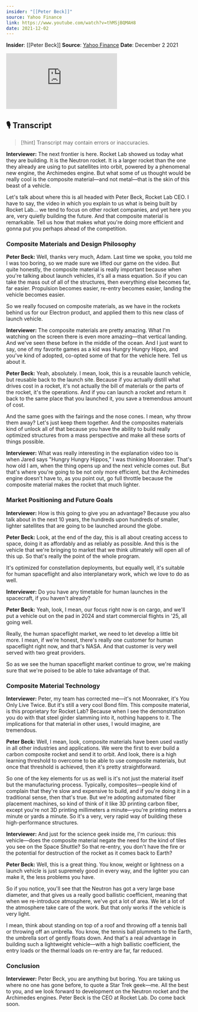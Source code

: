 ```yaml
---
insider: "[[Peter Beck]]"
source: Yahoo Finance
link: https://www.youtube.com/watch?v=thMSjBQMAH8
date: 2021-12-02
---
```


**Insider**: [[Peter Beck]]
**Source**: [Yahoo Finance](https://www.youtube.com/watch?v=thMSjBQMAH8)
**Date**: December 2 2021

<div class="responsive-video">
<iframe src="https://www.youtube.com/embed/thMSjBQMAH8" title="Rocket Lab CEO on the newly unveiled Neutron Rocket" frameborder="0" allow="accelerometer; autoplay; clipboard-write; encrypted-media; gyroscope; picture-in-picture; web-share" referrerpolicy="strict-origin-when-cross-origin" allowfullscreen></iframe>
</div>

## 🎙️ Transcript

>[!hint] Transcript may contain errors or inaccuracies.

**Interviewer:** The next frontier is here. Rocket Lab showed us today what they are building. It is the Neutron rocket. It is a larger rocket than the one they already are using to put satellites into orbit, powered by a phenomenal new engine, the Archimedes engine. But what some of us thought would be really cool is the composite material—and not metal—that is the skin of this beast of a vehicle. 

Let's talk about where this is all headed with Peter Beck, Rocket Lab CEO. I have to say, the video in which you explain to us what is being built by Rocket Lab... we tend to focus on other rocket companies, and yet here you are, very quietly building the future. And that composite material is remarkable. Tell us how that makes what you're doing more efficient and gonna put you perhaps ahead of the competition.

### Composite Materials and Design Philosophy

**Peter Beck:** Well, thanks very much, Adam. Last time we spoke, you told me I was too boring, so we made sure we lifted our game on the video. But quite honestly, the composite material is really important because when you're talking about launch vehicles, it's all a mass equation. So if you can take the mass out of all of the structures, then everything else becomes far, far easier. Propulsion becomes easier, re-entry becomes easier, landing the vehicle becomes easier.

So we really focused on composite materials, as we have in the rockets behind us for our Electron product, and applied them to this new class of launch vehicle.

**Interviewer:** The composite materials are pretty amazing. What I'm watching on the screen there is even more amazing—that vertical landing. And we've seen these before in the middle of the ocean. And I just want to say, one of my favorite games as a kid was Hungry Hungry Hippo, and you've kind of adopted, co-opted some of that for the vehicle here. Tell us about it.

**Peter Beck:** Yeah, absolutely. I mean, look, this is a reusable launch vehicle, but reusable back to the launch site. Because if you actually distill what drives cost in a rocket, it's not actually the bill of materials or the parts of the rocket, it's the operations. And if you can launch a rocket and return it back to the same place that you launched it, you save a tremendous amount of cost.

And the same goes with the fairings and the nose cones. I mean, why throw them away? Let's just keep them together. And the composites materials kind of unlock all of that because you have the ability to build really optimized structures from a mass perspective and make all these sorts of things possible.

**Interviewer:** What was really interesting in the explanation video too is when Jared says "Hungry Hungry Hippos," I was thinking Moonraker. That's how old I am, when the thing opens up and the next vehicle comes out. But that's where you're going to be not only more efficient, but the Archimedes engine doesn't have to, as you point out, go full throttle because the composite material makes the rocket that much lighter.

### Market Positioning and Future Goals

**Interviewer:** How is this going to give you an advantage? Because you also talk about in the next 10 years, the hundreds upon hundreds of smaller, lighter satellites that are going to be launched around the globe.

**Peter Beck:** Look, at the end of the day, this is all about creating access to space, doing it as affordably and as reliably as possible. And this is the vehicle that we're bringing to market that we think ultimately will open all of this up. So that's really the point of the whole program.

It's optimized for constellation deployments, but equally well, it's suitable for human spaceflight and also interplanetary work, which we love to do as well.

**Interviewer:** Do you have any timetable for human launches in the spacecraft, if you haven't already?

**Peter Beck:** Yeah, look, I mean, our focus right now is on cargo, and we'll put a vehicle out on the pad in 2024 and start commercial flights in '25, all going well.

Really, the human spaceflight market, we need to let develop a little bit more. I mean, if we're honest, there's really one customer for human spaceflight right now, and that's NASA. And that customer is very well served with two great providers.

So as we see the human spaceflight market continue to grow, we're making sure that we're poised to be able to take advantage of that.

### Composite Material Technology

**Interviewer:** Peter, my team has corrected me—it's not Moonraker, it's You Only Live Twice. But it's still a very cool Bond film. This composite material, is this proprietary for Rocket Lab? Because when I see the demonstration you do with that steel girder slamming into it, nothing happens to it. The implications for that material in other uses, I would imagine, are tremendous.

**Peter Beck:** Well, I mean, look, composite materials have been used vastly in all other industries and applications. We were the first to ever build a carbon composite rocket and send it to orbit. And look, there is a high learning threshold to overcome to be able to use composite materials, but once that threshold is achieved, then it's pretty straightforward.

So one of the key elements for us as well is it's not just the material itself but the manufacturing process. Typically, composites—people kind of complain that they're slow and expensive to build, and if you're doing it in a traditional sense, then that's true. But we're adopting automated fiber placement machines, so kind of think of it like 3D printing carbon fiber, except you're not 3D printing millimeters a minute—you're printing meters a minute or yards a minute. So it's a very, very rapid way of building these high-performance structures.

**Interviewer:** And just for the science geek inside me, I'm curious: this vehicle—does the composite material negate the need for the kind of tiles you see on the Space Shuttle? So that re-entry, you don't have the fire or the potential for destruction of the rocket as it comes back to Earth?

**Peter Beck:** Well, this is a great thing. You know, weight or lightness on a launch vehicle is just supremely good in every way, and the lighter you can make it, the less problems you have.

So if you notice, you'll see that the Neutron has got a very large base diameter, and that gives us a really good ballistic coefficient, meaning that when we re-introduce atmosphere, we've got a lot of area. We let a lot of the atmosphere take care of the work. But that only works if the vehicle is very light.

I mean, think about standing on top of a roof and throwing off a tennis ball or throwing off an umbrella. You know, the tennis ball plummets to the Earth, the umbrella sort of gently floats down. And that's a real advantage in building such a lightweight vehicle—with a high ballistic coefficient, the entry loads or the thermal loads on re-entry are far, far reduced.

### Conclusion

**Interviewer:** Peter Beck, you are anything but boring. You are taking us where no one has gone before, to quote a Star Trek geek—me. All the best to you, and we look forward to development on the Neutron rocket and the Archimedes engines. Peter Beck is the CEO at Rocket Lab. Do come back soon.